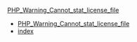 [PHP_Warning_Cannot_stat_license_file](PHP_Warning_Cannot_stat_license_file.md)
* [PHP_Warning_Cannot_stat_license_file](PHP_Warning_Cannot_stat_license_file.md)
* [index](index.md)
